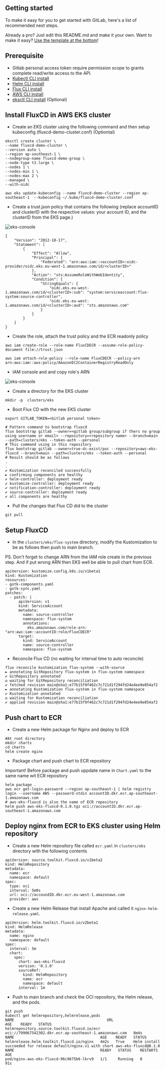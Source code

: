## Getting started

To make it easy for you to get started with GitLab, here's a list of recommended next steps.

Already a pro? Just edit this README.md and make it your own. Want to make it easy? [Use the template at the bottom](#editing-this-readme)!

## Prerequisite
 - Gitlab personal access token require permission scope to grants complete read/write access to the API.
 - [Kubectl CLI install](https://kubernetes.io/docs/tasks/tools/)
 - [Helm CLI install](https://helm.sh/docs/intro/install/)
 - [Flux CLI install](https://fluxcd.io/flux/installation/#install-the-flux-cli)
 - [AWS CLI install](https://docs.aws.amazon.com/cli/latest/userguide/getting-started-install.html#getting-started-install-instructions)
 - [eksctl CLI install](https://eksctl.io/installation/) (Optional)

## Install FluxCD in AWS EKS cluster
 - Create an EKS cluster using the following command and then setup kubeconfig (fluxcd-demo-cluster.conf) (Optiontal)
```
eksctl create cluster \
--name fluxcd-demo-cluster \
--version auto \
--region ap-southeast-1 \
--nodegroup-name fluxcd-demo-group \
--node-type t3.large \
--nodes 1 \
--nodes-min 1 \
--nodes-max 2 \
--managed \
--with-oidc

aws eks update-kubeconfig --name fluxcd-demo-cluster --region ap-southeast-1  --kubeconfig ~/.kube/fluxcd-demo-cluster.conf
```


- Create a trust.json policy that contains the following (replace accountID and clusterID with the respective values: your account ID, and the clusterID from the EKS page.)

![eks-console](https://gitlab.com/true-dc-exist/poc/aws-eks-fluxcd/-/raw/main/eks-console.jpg)
```
{
    "Version": "2012-10-17",
    "Statement": [
        {
            "Effect": "Allow",
            "Principal": {
                "Federated": "arn:aws:iam::<accountID>:oidc-provider/oidc.eks.eu-west-1.amazonaws.com/id/<clusterID>"
            },
            "Action": "sts:AssumeRoleWithWebIdentity",
            "Condition": {
                "StringEquals": {
                    "oidc.eks.eu-west-1.amazonaws.com/id/<clusterID>:sub": "system:serviceaccount:flux-system:source-controller",
                    "oidc.eks.eu-west-1.amazonaws.com/id/<clusterID>:aud": "sts.amazonaws.com"
                }
            }
        }
    ]
}
```
- Create the role, attach the trust policy and the ECR readonly policy
```
aws iam create-role --role-name FluxCDECR --assume-role-policy-document file://trust.json

aws iam attach-role-policy --role-name FluxCDECR --policy-arn arn:aws:iam::aws:policy/AmazonEC2ContainerRegistryReadOnly
```

- IAM console and and copy role's ARN

![eks-console](https://gitlab.com/true-dc-exist/poc/aws-eks-fluxcd/-/raw/main/iam-role.jpg)

- Create a directory for the EKS cluster

```
mkdir -p  clusters/eks
```

- Boot Flux CD with the new EKS cluster
```
export GITLAB_TOKEN=<Gitlab personal token>

# Pattern command to bootstrap fluxcd
flux bootstrap gitlab --owner=<gitlab group/subgroup if thers no group using username or email> --repository=<repository name> --branch=main --path=clusters/eks --token-auth --personal
# This command using in this repository
flux bootstrap gitlab --owner=true-dc-exist/poc --repository=aws-eks-fluxcd --branch=main --path=clusters/eks --token-auth --personal
# Result should be as follows
.
.
✔ Kustomization reconciled successfully
► confirming components are healthy
✔ helm-controller: deployment ready
✔ kustomize-controller: deployment ready
✔ notification-controller: deployment ready
✔ source-controller: deployment ready
✔ all components are healthy
```

- Pull the changes that Flux CD did to the cluster
```
git pull
```
## Setup FluxCD
- In the `clusters/eks/flux-system` directory, modify the Kustomization to be as follows then push to main branch.

PS. Don't forget to change ARN from the IAM role create in the previous step. And if put wrong ARN then EKS well be able to pull chart from ECR.
```
apiVersion: kustomize.config.k8s.io/v1beta1
kind: Kustomization
resources:
- gotk-components.yaml
- gotk-sync.yaml
patches:
  - patch: |
      apiVersion: v1
      kind: ServiceAccount
      metadata:
        name: source-controller
        namespace: flux-system
        annotations:
          eks.amazonaws.com/role-arn: "arn:aws:iam::accountID:role/FluxCDECR" 
      target:
        kind: ServiceAccount
        name: source-controller
        namespace: flux-system
```

- Reconcile Flux CD (no waiting for interval time to auto reconcile)
```
flux reconcile kustomization flux-system --with-source
► annotating GitRepository flux-system in flux-system namespace
✔ GitRepository annotated
◎ waiting for GitRepository reconciliation
✔ fetched revision main@sha1:e77b15f9f462c7c721d1f294fd24e4ee9e054af2
► annotating Kustomization flux-system in flux-system namespace
✔ Kustomization annotated
◎ waiting for Kustomization reconciliation
✔ applied revision main@sha1:e77b15f9f462c7c721d1f294fd24e4ee9e054af2
```

## Push chart to ECR
- Create a new Helm package for Nginx and deploy to ECR
```
#At root directory
mkdir charts
cd charts
helm create nginx
```

- Package chart and push chart to ECR repository

Important! Before package and push uppdate name in `Chart.yaml` to the same name wit ECR repository 

```
helm package .
aws ecr get-login-password --region ap-southeast-1 | helm registry login --username AWS --password-stdin accountID.dkr.ecr.ap-southeast-1.amazonaws.com
# aws-eks-fluxcd is also the name of ECR repository
helm push aws-eks-fluxcd-0.1.0.tgz oci://accountID.dkr.ecr.ap-southeast-1.amazonaws.com
```

## Deploy nginx from ECR to EKS cluster using Helm repository

- Create a new Helm repository file called `ecr.yaml` in `clusters/eks` directory with the following contents
```
apiVersion: source.toolkit.fluxcd.io/v1beta2
kind: HelmRepository
metadata:
  name: ecr
  namespace: default
spec:
  type: oci
  interval: 5m0s
  url: oci://accoundID.dkr.ecr.eu-west-1.amazonaws.com
  provider: aws
```
- Create a new Helm Release that install Apache and called it `nginx-helm-release.yaml`.
```
apiVersion: helm.toolkit.fluxcd.io/v2beta1
kind: HelmRelease
metadata:
  name: nginx
  namespace: default
spec:
  interval: 5m
  chart:
    spec:
      chart: aws-eks-fluxcd
      version: '0.1.0'
      sourceRef:
        kind: HelmRepository
        name: ecr
        namespace: default
      interval: 1m
```

- Push to main branch and check the OCI repository, the Helm release, and the pods.
```
git push 
kubectl get helmrepository,helmrelease,pods
NAME                                          URL                                                       AGE    READY   STATUS
helmrepository.source.toolkit.fluxcd.io/ecr   oci://799067542302.dkr.ecr.ap-southeast-1.amazonaws.com   8m4s           
NAME                                       AGE    READY   STATUS
helmrelease.helm.toolkit.fluxcd.io/nginx   4m2s   True    Helm install succeeded for release default/nginx.v1 with chart aws-eks-fluxcd@0.1.0
NAME                                       READY   STATUS    RESTARTS   AGE
pod/nginx-aws-eks-fluxcd-96c9675b6-lkrv9   1/1     Running   0          91s
```